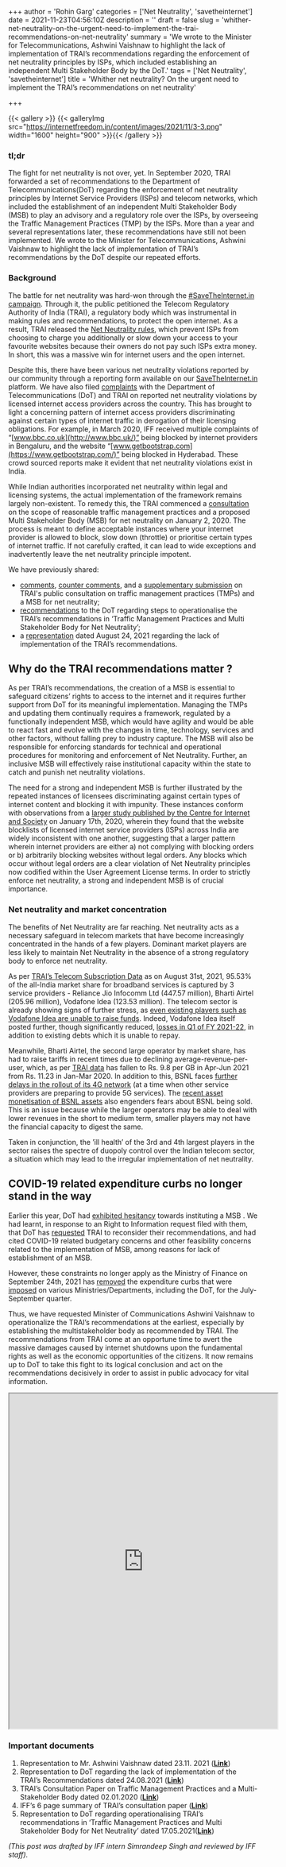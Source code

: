 +++
author = 'Rohin Garg'
categories = ['Net Neutrality', 'savetheinternet']
date = 2021-11-23T04:56:10Z
description = ''
draft = false
slug = 'whither-net-neutrality-on-the-urgent-need-to-implement-the-trai-recommendations-on-net-neutrality'
summary = 'We wrote to the Minister for Telecommunications, Ashwini Vaishnaw to highlight the lack of implementation of TRAI’s recommendations regarding the enforcement of net neutrality principles by ISPs, which included establishing an independent Multi Stakeholder Body by the DoT.'
tags = ['Net Neutrality', 'savetheinternet']
title = 'Whither net neutrality? On the urgent need to implement the TRAI’s recommendations on net neutrality'

+++


{{< gallery >}}
{{< galleryImg  src="https://internetfreedom.in/content/images/2021/11/3-3.png" width="1600" height="900" >}}{{< /gallery >}}

>>>> <form><script src="https://checkout.razorpay.com/v1/payment-button.js" data-payment_button_id="pl_HLkgeWGQLMuddp" async> </script> </form>

### tl;dr

The fight for net neutrality is not over, yet. In September 2020, TRAI forwarded a set of recommendations to the Department of Telecommunications(DoT) regarding the enforcement of net neutrality principles by Internet Service Providers (ISPs) and telecom networks, which included the establishment of an independent Multi Stakeholder Body (MSB) to play an advisory and a regulatory role over the ISPs, by overseeing the Traffic Management Practices (TMP) by the ISPs. More than a year and several representations later, these recommendations have still not been implemented. We wrote to the Minister for Telecommunications, Ashwini Vaishnaw to highlight the lack of implementation of TRAI’s recommendations by the DoT despite our repeated efforts.

### Background

The battle for net neutrality was hard-won through the [#SaveTheInternet.in campaign](https://savetheinternet.in/). Through it, the public petitioned the Telecom Regulatory Authority of India (TRAI), a regulatory body which was instrumental in making rules and recommendations, to protect the open internet. As a result, TRAI released the [Net Neutrality rules](https://trai.gov.in/sites/default/files/Regulation_Data_Service.pdf), which prevent ISPs from choosing to charge you additionally or slow down your access to your favourite websites because their owners do not pay such ISPs extra money. In short, this was a massive win for internet users and the open internet.

Despite this, there have been various net neutrality violations reported by our community through a reporting form available on our [SaveTheInternet.in](https://savetheinternet.in/report/) platform. We have also filed [complaints](https://drive.google.com/file/d/15yATovJgY8tEXp5Z6C_AWKkjDhsPhBeU/view) with the Department of Telecommunications (DoT) and TRAI on reported net neutrality violations by licensed internet access providers across the country.  This has brought to light a concerning pattern of internet access providers discriminating against certain types of internet traffic in derogation of their licensing obligations. For example, in March 2020, IFF received multiple complaints of “[www.bbc.co.uk](http://www.bbc.uk/)” being blocked by internet providers in Bengaluru, and the website “[www.getbootstrap.com](https://www.getbootstrap.com/)” being blocked in Hyderabad. These crowd sourced reports make it evident that net neutrality violations exist in India.

While Indian authorities incorporated net neutrality within legal and licensing systems, the actual implementation of the framework remains largely non-existent. To remedy this, the TRAI commenced a [consultation](https://main.trai.gov.in/sites/default/files/CP_02012020_0.pdf) on the scope of reasonable traffic management practices and a proposed Multi Stakeholder Body (MSB) for net neutrality on January 2, 2020. The process is meant to define acceptable instances where your internet provider is allowed to block, slow down (throttle) or prioritise certain types of internet traffic. If not carefully crafted, it can lead to wide exceptions and inadvertently leave the net neutrality principle impotent.

We have previously shared:

* [comments](https://internetfreedom.in/on-valentines-we-send-a-love-letter-for-net-neutrality-to-trai-savetheinternet/), [counter comments](https://internetfreedom.in/your-internet-provider-views-net-neutrality-as-an-inconvenience-dont-worry-iffs-got-your-back-2/), and a [supplementary submission](https://internetfreedom.in/iff-writes-to-trai-reminding-them-that-users-must-be-at-the-centre-of-net-neutrality-savetheinternet/) on TRAI's public consultation on traffic management practices (TMPs) and a MSB for net neutrality;
* [recommendations](https://drive.google.com/file/d/1DMqy35xw2_1rY5pD00MHDqKzF5yc1TYP/view) to the DoT regarding steps to operationalise the TRAI’s recommendations in ‘Traffic Management Practices and Multi Stakeholder Body for Net Neutrality’;
* a [representation](https://drive.google.com/file/d/1NLVNHMiyYj2cezPyexf8VUmWHaV3TRsl/view) dated August 24, 2021 regarding the lack of implementation of the TRAI’s recommendations.

## **Why do the TRAI recommendations matter ?**

As per TRAI’s recommendations, the creation of a MSB is essential to safeguard citizens’ rights to access to the internet and it requires further support from DoT for its meaningful implementation. Managing the TMPs and updating them continually requires a framework, regulated by a functionally independent MSB, which would have agility and would be able to react fast and evolve with the changes in time, technology, services and other factors, without falling prey to industry capture. The MSB will also be responsible for enforcing standards for technical and operational procedures for monitoring and enforcement of Net Neutrality. Further, an inclusive MSB will effectively raise institutional capacity within the state to catch and punish net neutrality violations.

The need for a strong and independent MSB is further illustrated by the repeated instances of licensees discriminating against certain types of internet content and blocking it with impunity. These instances conform with observations from a [larger study published by the Centre for Internet and Society](https://arxiv.org/abs/1912.08590) on January 17th, 2020, wherein they found that the website blocklists of licensed internet service providers (ISPs) across India are widely inconsistent with one another, suggesting that a larger pattern wherein internet providers are either a) not complying with blocking orders or b) arbitrarily blocking websites without legal orders. Any blocks which occur without legal orders are a clear violation of Net Neutrality principles now codified within the User Agreement License terms. In order to strictly enforce net neutrality, a strong and independent MSB is of crucial importance.

### Net neutrality and market concentration

The benefits of Net Neutrality are far reaching. Net neutrality acts as a necessary safeguard in telecom markets that have become increasingly concentrated in the hands of a few players. Dominant market players are less likely to maintain Net Neutrality in the absence of a strong regulatory body to enforce net neutrality.

As per [TRAI’s Telecom Subscription Data](https://www.trai.gov.in/sites/default/files/PR_No.45of2021_0.pdf) as on August 31st, 2021, 95.53% of the all-India market share for broadband services is captured by 3 service providers - Reliance Jio Infocomm Ltd (447.57 million), Bharti Airtel (205.96 million), Vodafone Idea (123.53 million). The telecom sector is already showing signs of further stress, as [even existing players such as Vodafone Idea are unable to raise funds](https://telecom.economictimes.indiatimes.com/news/telecom-diary-sos-for-vodafone-idea-as-it-struggles-to-raise-funds-bsnls-4g-rollout-delayed-again/87818683). Indeed, Vodafone Idea itself posted further, though significantly reduced, [losses in Q1 of FY 2021-22](https://www.thehindubusinessline.com/info-tech/vodafone-idea-reports-7319-crore-loss-in-q1/article35915881.ece), in addition to existing debts which it is unable to repay.

Meanwhile, Bharti Airtel, the second large operator by market share, has had to raise tariffs in recent times due to declining average-revenue-per-user, which, as per [TRAI data](https://www.trai.gov.in/release-publication/reports/performance-indicators-reports) has fallen to Rs. 9.8 per GB in  Apr-Jun 2021 from Rs. 11.23 in Jan-Mar 2020. In addition to this, BSNL faces [further delays in the rollout of its 4G network](https://www.financialexpress.com/industry/bsnl-4g-rollout-likely-to-get-delayed/2370496/) (at a time when other service providers are preparing to provide 5G services). The [recent asset monetisation of BSNL assets](https://telecom.economictimes.indiatimes.com/news/government-puts-on-sale-mtnl-bsnl-assets-worth-about-rs-1100-crore/87820084) also engenders fears about BSNL being sold. This is an issue because while the larger operators may be able to deal with lower revenues in the short to medium term, smaller players may not have the financial capacity to digest the same.

Taken in conjunction, the ’ill health’ of the 3rd and 4th largest players in the sector raises the spectre of duopoly control over the Indian telecom sector, a situation which may lead to the irregular implementation of net neutrality.

## **COVID-19 related expenditure curbs no longer stand in the way**

Earlier this year, DoT had [exhibited hesitancy](https://www.medianama.com/2021/07/223-indian-government-rethinks-net-neutrality-covid-19/) towards instituting a MSB . We had learnt, in response to an Right to Information request filed with them, that DoT has [requested](https://drive.google.com/file/d/11H00_4LeeDZJWq2OcIWA-ibVoGJGsnte/view?usp=sharing) TRAI to reconsider their recommendations, and had cited COVID-19 related budgetary concerns and other feasibility concerns related to the implementation of MSB, among reasons for lack of establishment of an MSB.

However, these constraints no longer apply as the Ministry of Finance on September 24th, 2021 has [removed](https://dea.gov.in/sites/default/files/Cash%20Management%20Guidelines-24-9-21.pdf) the expenditure curbs that were [imposed](https://dea.gov.in/sites/default/files/Cash%20Management%20Guidelines-24-9-21.pdf) on various Ministries/Departments, including the DoT, for the July-September quarter.

Thus, we have requested Minister of Communications Ashwini Vaishnaw to operationalize the TRAI’s recommendations at the earliest, especially by establishing the multistakeholder body as recommended by TRAI. The recommendations from TRAI come at an opportune time to avert the massive damages caused by internet shutdowns upon the fundamental rights as well as the economic opportunities of the citizens. It now remains up to DoT to take this fight to its logical conclusion and act on the recommendations decisively in order to assist in public advocacy for vital information.

<iframe src="https://drive.google.com/file/d/1jDKr3Am_LcVAbl2zTXAzW3XGeakFtMpt/preview" width="540" height="675"></iframe>

### Important documents

1. Representation to Mr. Ashwini Vaishnaw dated 23.11. 2021 ([**Link**](https://drive.google.com/file/d/1YoXh9GRi8j6qQx0b1Tf_EvJpgagKzbF6/view?usp=sharing))
2. Representation to DoT regarding the lack of implementation of the TRAI’s  Recommendations dated 24.08.2021 ([**Link**](https://drive.google.com/file/d/1NLVNHMiyYj2cezPyexf8VUmWHaV3TRsl/view))
3. TRAI’s Consultation Paper on Traffic Management Practices and a Multi-Stakeholder Body dated 02.01.2020 ([**Link**](https://main.trai.gov.in/sites/default/files/CP_02012020_0.pdf))
4. IFF’s 6 page summary of TRAI’s consultation paper ([**Link**](https://docs.google.com/document/d/1lWma5roqYKxueely_LwN0zfxyltwnfptsUpet_stjNE/edit))
5. Representation to DoT regarding operationalising TRAI’s recommendations in ‘Traffic Management Practices and Multi Stakeholder Body for Net Neutrality’ dated 17.05.2021([**Link**](https://drive.google.com/file/d/1DMqy35xw2_1rY5pD00MHDqKzF5yc1TYP/view))

_(This post was drafted by IFF intern Simrandeep Singh and reviewed by IFF staff)._

> > > <form><script src="https://cdn.razorpay.com/static/widget/subscription-button.js" data-subscription_button_id="pl_HLk5qU1K35hmPH" data-button_theme="brand-color" async> </script> </form>











